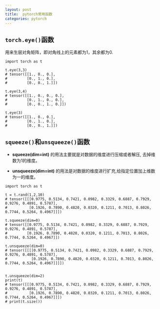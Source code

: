 ```yaml
---
layout: post
title:  pytorch常用函数
categories: pytorch
---
```

## `torch.eye()`函数

用来生层对角矩阵，即对角线上的元素都为1，其余都为0.
```
import torch as t

t.eye(3,3)
# tensor([[1., 0., 0.],
#         [0., 1., 0.],
#         [0., 0., 1.]])

t.eye(3,4)
# tensor([[1., 0., 0., 0.],
#         [0., 1., 0., 0.],
#         [0., 0., 1., 0.]])

t.eye(3)
# tensor([[1., 0., 0.],
#         [0., 1., 0.],
#         [0., 0., 1.]])
```
## `squeeze()`和`unsqueeze()`函数

- **squeeze(dim=int)** 的用法主要就是对数据的维度进行压缩或者解压, 去掉维数为1的维度。

- **unsqueeze(dim=int)** 的用法是对数据的维度进行扩充,给指定位置加上维数为一的维度。

```
import torch as t

t = t.rand(1,2,10)
# tensor([[[0.9775, 0.5134, 0.7421, 0.0982, 0.3329, 0.6887, 0.7929, 0.9276, 0.4891, 0.5787],
#          [0.1926, 0.7890, 0.4820, 0.0320, 0.1211, 0.7013, 0.8026, 0.7744, 0.5264, 0.4967]]])

t.squeeze(dim=0)
# tensor([[0.9775, 0.5134, 0.7421, 0.0982, 0.3329, 0.6887, 0.7929, 0.9276, 0.4891, 0.5787],
#         [0.1926, 0.7890, 0.4820, 0.0320, 0.1211, 0.7013, 0.8026, 0.7744, 0.5264, 0.4967]])

t.unsqueeze(dim=0)
# tensor([[[[0.9775, 0.5134, 0.7421, 0.0982, 0.3329, 0.6887, 0.7929, 0.9276, 0.4891, 0.5787],
#           [0.1926, 0.7890, 0.4820, 0.0320, 0.1211, 0.7013, 0.8026, 0.7744, 0.5264, 0.4967]]]])


t.unsqueeze(dim=2)
print(t)
# tensor([[[0.9775, 0.5134, 0.7421, 0.0982, 0.3329, 0.6887, 0.7929, 0.9276, 0.4891, 0.5787],
#          [0.1926, 0.7890, 0.4820, 0.0320, 0.1211, 0.7013, 0.8026, 0.7744, 0.5264, 0.4967]]])
# print(t.size())

```
